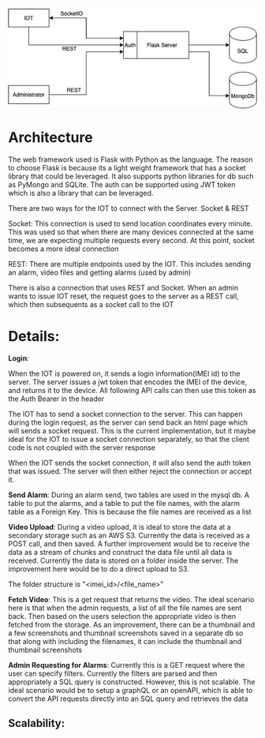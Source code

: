 

![architecture](https://github.com/amalsalimcode/truckx/blob/main/readme_img/truckx.png)

# Architecture

The web framework used is Flask with Python as the language. The reason to choose Flask is because its a light weight framework that has a socket library that could be leveraged. It also supports python libraries for db such as PyMongo and SQLite. The auth can be supported using JWT token which is also a library that can be leveraged.

There are two ways for the IOT to connect with the Server. Socket & REST

Socket: This connection is used to send location coordinates every minute. This was used so that when there are many devices connected at the same time, we are expecting multiple requests every second. At this point, socket becomes a more ideal connection

REST: There are multiple endpoints used by the IOT. This includes sending an alarm, video files and getting alarms (used by admin)

There is also a connection that uses REST and Socket.
When an admin wants to issue IOT reset, the request goes to the server as a REST call, which then subsequents as a socket call to the IOT


# Details:

**Login**:

When the IOT is powered on, it sends a login information(IMEI id) to the server. The server issues a jwt token that encodes the IMEI of the device, and returns it to the device. All following API calls can then use this token as the Auth Bearer in the header

The IOT has to send a socket connection to the server. This can happen during the login request, as the server can send back an html page which will sends a socket request. This is the current implementation, but it maybe ideal for the IOT to issue a socket connection separately, so that the client code is not coupled with the server response

When the IOT sends the socket connection, it will also send the auth token that was issued. The server will then either reject the connection or accept it.

**Send Alarm**:
During an alarm send, two tables are used in the mysql db. A table to put the alarms, and a table to put the file names, with the alarm table as a Foreign Key. This is because the file names are received as a list


**Video Upload**:
During a video upload, it is ideal to store the data at a secondary storage such as an AWS S3. Currently the data is received as a POST call, and then saved. A further improvement would be to receive the data as a stream of chunks and construct the data file until all data is received. Currently the data is stored on a folder inside the server. The improvement here would be to do a direct upload to S3.

The folder structure is "<imei_id>/<file_name>"


**Fetch Video**:
This is a get request that returns the video. The ideal scenario here is that when the admin requests, a list of all the file names are sent back. Then based on the users selection the appropriate video is then fetched from the storage. As an improvement, there can be a thumbnail and a few screenshots and thumbnail screenshots saved in a separate db so that along with including the filenames, it can include the thumbnail and thumbnail screenshots


**Admin Requesting for Alarms**:
Currently this is a GET request where the user can specify filters. Currently the filters are parsed and then appropriately a SQL query is constructed. However, this is not scalable. The ideal scenario would be to setup a graphQL or an openAPI, which is able to convert the API requests directly into an SQL query and retrieves the data


## Scalability:















